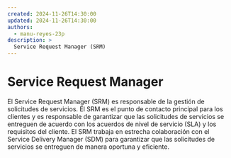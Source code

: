 ```yaml
---
created: 2024-11-26T14:30:00
updated: 2024-11-26T14:30:00
authors:
  - manu-reyes-23p
description: >
  Service Request Manager (SRM)
---
```


# Service Request Manager

El Service Request Manager (SRM) es responsable de la gestión de solicitudes de servicios. El SRM es el punto de contacto principal para los clientes y es responsable de garantizar que las solicitudes de servicios se entreguen de acuerdo con los acuerdos de nivel de servicio (SLA) y los requisitos del cliente. El SRM trabaja en estrecha colaboración con el Service Delivery Manager (SDM) para garantizar que las solicitudes de servicios se entreguen de manera oportuna y eficiente.
